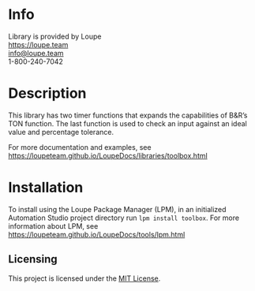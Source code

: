 # Info
Library is provided by Loupe  
https://loupe.team  
info@loupe.team  
1-800-240-7042  

# Description
This library has two timer functions that expands the capabilities of B&R’s TON function. The last function is used to check an input against an ideal value and percentage tolerance.

For more documentation and examples, see https://loupeteam.github.io/LoupeDocs/libraries/toolbox.html

# Installation
To install using the Loupe Package Manager (LPM), in an initialized Automation Studio project directory run `lpm install toolbox`. For more information about LPM, see https://loupeteam.github.io/LoupeDocs/tools/lpm.html

## Licensing

This project is licensed under the [MIT License](LICENSE). 